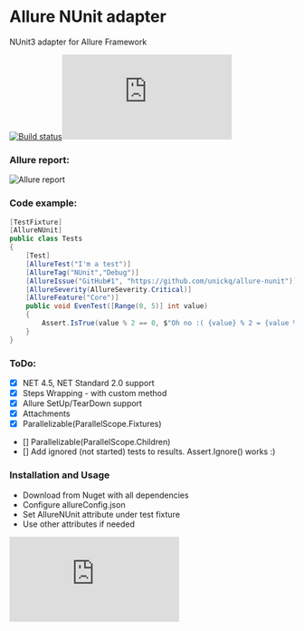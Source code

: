 # Allure NUnit adapter
NUnit3 adapter for Allure Framework 

[![Build status](https://ci.appveyor.com/api/projects/status/5nomj0qw25bo8gnv?svg=true)](https://ci.appveyor.com/project/unickq/allure-nunit)[![NuGet](http://flauschig.ch/nubadge.php?id=NUnit.Allure)](https://www.nuget.org/packages/NUnit.Allure)

### Allure report:

![Allure report](https://raw.githubusercontent.com/unickq/allure-nunit/master/AllureScreen.png)

### Code example:

```cs
[TestFixture]
[AllureNUnit]
public class Tests
{
    [Test]
    [AllureTest("I'm a test")]
    [AllureTag("NUnit","Debug")]
    [AllureIssue("GitHub#1", "https://github.com/unickq/allure-nunit")]
    [AllureSeverity(AllureSeverity.Critical)]
    [AllureFeature("Core")]
    public void EvenTest([Range(0, 5)] int value)
    {
        Assert.IsTrue(value % 2 == 0, $"Oh no :( {value} % 2 = {value % 2}" );
    }
}
```  

### ToDo:
- [x] NET 4.5, NET Standard 2.0 support
- [x] Steps Wrapping - with custom method
- [x] Allure SetUp/TearDown support
- [x] Attachments
- [x] Parallelizable(ParallelScope.Fixtures)
- [] Parallelizable(ParallelScope.Children)
- [] Add ignored (not started) tests to results. Assert.Ignore() works :)


### Installation and Usage
- Download from Nuget with all dependencies
- Configure allureConfig.json
- Set AllureNUnit attribute under test fixture
- Use other attributes if needed

[![NuGet](http://flauschig.ch/nubadge.php?id=NUnit.Allure)](https://www.nuget.org/packages/NUnit.Allure)